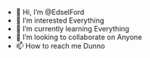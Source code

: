 - 👋 Hi, I’m @EdselFord
- 👀 I’m interested Everything
- 🌱 I’m currently learning Everything
- 💞️ I’m looking to collaborate on Anyone
- 📫 How to reach me Dunno

<!---
EdselFord/EdselFord is a ✨ special ✨ repository because its `README.md` (this file) appears on your GitHub profile.
You can click the Preview link to take a look at your changes.
--->
